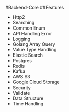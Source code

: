 #Backend-Core
##Features
- Http2
- Searching
- Common Enum
- API Handling Error
- Logging
- Golang Array Query
- Value Type Handling
- Elastic Search
- Postgres
- Redis
- Kafka
- AWS S3
- Google Cloud Storage
- Security
- Validate
- Data Structure
- Time Handling  